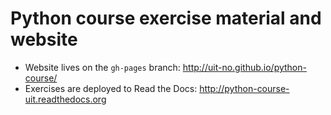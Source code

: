 # Python course exercise material and website

- Website lives on the `gh-pages` branch: http://uit-no.github.io/python-course/
- Exercises are deployed to Read the Docs: http://python-course-uit.readthedocs.org
